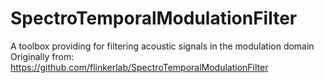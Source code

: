 # SpectroTemporalModulationFilter
A toolbox providing for filtering acoustic signals in the modulation domain
Originally from: https://github.com/flinkerlab/SpectroTemporalModulationFilter
